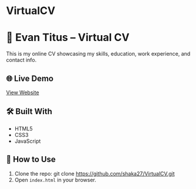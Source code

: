 # VirtualCV
# 💼 Evan Titus – Virtual CV

This is my online CV showcasing my skills, education, work experience, and contact info.

## 🌐 Live Demo
[View Website](https://shaka27.github.io/VirtualCV/) <!-- Add your live link -->

## 🛠️ Built With
- HTML5  
- CSS3  
- JavaScript

## 🚀 How to Use
1. Clone the repo:
   git clone https://github.com/shaka27/VirtualCV.git
2. Open `index.html` in your browser.



